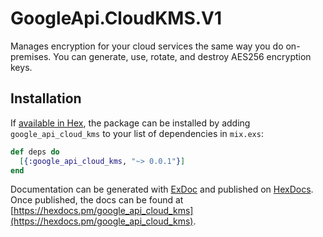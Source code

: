 # GoogleApi.CloudKMS.V1

Manages encryption for your cloud services the same way you do on-premises.
You can generate, use, rotate, and destroy AES256 encryption keys.

## Installation

If [available in Hex](https://hex.pm/docs/publish), the package can be installed
by adding `google_api_cloud_kms` to your list of dependencies in `mix.exs`:

```elixir
def deps do
  [{:google_api_cloud_kms, "~> 0.0.1"}]
end
```

Documentation can be generated with [ExDoc](https://github.com/elixir-lang/ex_doc)
and published on [HexDocs](https://hexdocs.pm). Once published, the docs can
be found at [https://hexdocs.pm/google_api_cloud_kms](https://hexdocs.pm/google_api_cloud_kms).
